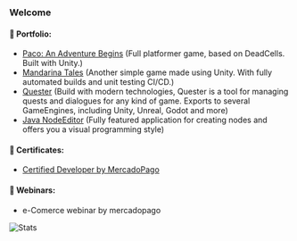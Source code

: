 ### Welcome

#### 💼 Portfolio:
- [Paco: An Adventure Begins](https://github.com/nclettiere/Bug_and_Soft) (Full platformer game, based on DeadCells. Built with Unity.)
- [Mandarina Tales](https://github.com/nclettiere/MandarinaTales) (Another simple game made using Unity. With fully automated builds and unit testing CI/CD.)
- [Quester](https://github.com/nclettiere/QuesterEx) (Build with modern technologies, Quester is a tool for managing quests and dialogues for any kind of game. Exports to several GameEngines, including Unity, Unreal, Godot and more)
- [Java NodeEditor](https://github.com/nclettiere/QuesterSwing) (Fully featured application for creating nodes and offers you a visual programming style)

#### 📜 Certificates:
- [Certified Developer by MercadoPago](https://drive.google.com/file/d/1947nSRST1Vm524-G1QyLMhXNtcsOdZ9Q/view?usp=sharing)

#### 🔶 Webinars:
- e-Comerce webinar by mercadopago

![Stats](https://github-readme-stats.vercel.app/api?username=nclettiere&count_private=true&include_all_commits=true)
